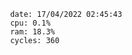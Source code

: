 

                date: 17/04/2022 02:45:43
                cpu: 0.1%
                ram: 18.3%
                cycles: 360

                         